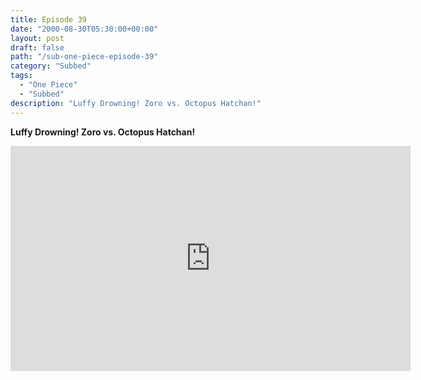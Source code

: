 ```yaml
---
title: Episode 39
date: "2000-08-30T05:30:00+00:00"
layout: post
draft: false
path: "/sub-one-piece-episode-39"
category: "Subbed"
tags:
  - "One Piece"
  - "Subbed"
description: "Luffy Drowning! Zoro vs. Octopus Hatchan!"
---
```


**Luffy Drowning! Zoro vs. Octopus Hatchan!**

<iframe width="640" height="360" src="https://www.fembed.com/v/8gozy4d2yvd" frameborder="0" marginwidth=0 marginheight=0 scrolling=no allowfullscreen></iframe>

